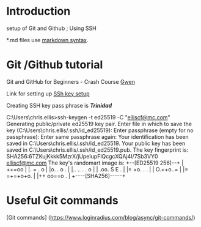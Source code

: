 # Introduction

setup of Git and Github ; Using SSH

*.md files use [markdown syntax](https://www.markdownguide.org/basic-syntax/).

# Git /Github tutorial

Git and GitHub for Beginners - Crash Course [Gwen](https://www.youtube.com/watch?v=RGOj5yH7evk)


Link for setting up [SSh key setup](https://docs.github.com/en/authentication/connecting-to-github-with-ssh/adding-a-new-ssh-key-to-your-github-account)

Creating SSH key pass phrase is ***Trinidad***


C:\Users\chris.ellis>ssh-keygen -t ed25519 -C "elliscf@mc.com"
Generating public/private ed25519 key pair.
Enter file in which to save the key (C:\Users\chris.ellis/.ssh/id_ed25519):
Enter passphrase (empty for no passphrase):
Enter same passphrase again:
Your identification has been saved in C:\Users\chris.ellis/.ssh/id_ed25519.
Your public key has been saved in C:\Users\chris.ellis/.ssh/id_ed25519.pub.
The key fingerprint is:
SHA256:6TZKujKkkk5MzrX/jUpeIupFlQcgcXQAj4I/7Sb3VY0 elliscf@mc.com
The key's randomart image is:
+--[ED25519 256]--+
| ++=oo           |
|. = . o          |
|o. . o .         |
|.. .. .  . o     |
| .oo.   S E .    |
|= +o.  . .       |
| O.++o..=        |
|= =+=+o+o.       |
|++ oo==o .       |
+----[SHA256]-----+

# Useful Git commands

[Git commands] (https://www.loginradius.com/blog/async/git-commands/)
